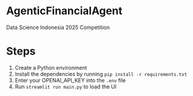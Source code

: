 # AgenticFinancialAgent
Data Science Indonesia 2025 Competition

# Steps
1. Create a Python environment
2. Install the dependencies by running `pip install -r requirements.txt`
3. Enter your OPENAI_API_KEY into the `.env` file
4. Run `streamlit run main.py` to load the UI
